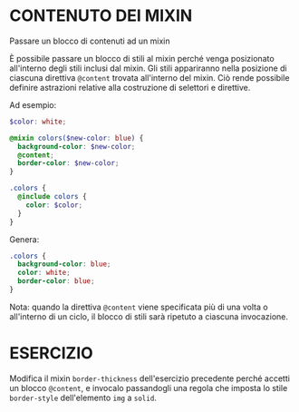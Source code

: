 # CONTENUTO DEI MIXIN

Passare un blocco di contenuti ad un mixin

È possibile passare un blocco di stili al mixin perché venga posizionato all'interno degli stili inclusi dal mixin. Gli stili appariranno nella posizione di ciascuna direttiva `@content` trovata all'interno del mixin. Ciò rende possibile definire astrazioni relative alla costruzione di selettori e direttive.

Ad esempio:

```scss
$color: white;

@mixin colors($new-color: blue) {
  background-color: $new-color;
  @content;
  border-color: $new-color;
}

.colors {
  @include colors { 
    color: $color; 
  }
}
```

Genera:

```css
.colors {
  background-color: blue;
  color: white;
  border-color: blue;
}
```

Nota: quando la direttiva `@content` viene specificata più di una volta o all'interno di un ciclo, il blocco di stili sarà ripetuto a ciascuna invocazione.

# ESERCIZIO

Modifica il mixin `border-thickness` dell'esercizio precedente perché accetti un blocco `@content`, e invocalo passandogli una regola che imposta lo stile `border-style` dell'elemento `img` a `solid`.
